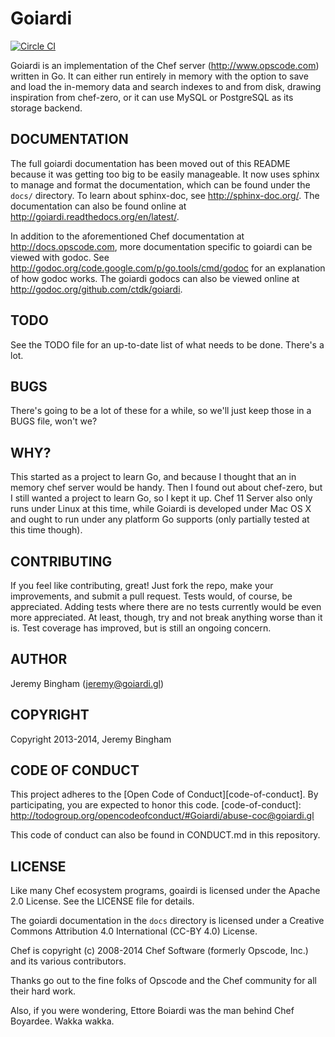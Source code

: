 Goiardi
=======

[![Circle CI](https://circleci.com/gh/ctdk/goiardi/tree/master.svg?style=svg&circle-token=849db1a2f08048be1253cfb876483949b4dc7d7e)](https://circleci.com/gh/ctdk/goiardi/tree/master)

Goiardi is an implementation of the Chef server (http://www.opscode.com) written
in Go. It can either run entirely in memory with the option to save and load the
in-memory data and search indexes to and from disk, drawing inspiration from
chef-zero, or it can use MySQL or PostgreSQL as its storage backend.

DOCUMENTATION
-------------
The full goiardi documentation has been moved out of this README because it was
getting too big to be easily manageable. It now uses sphinx to manage and format
the documentation, which can be found under the `docs/` directory. To learn
about sphinx-doc, see http://sphinx-doc.org/. The documentation can also be
found online at http://goiardi.readthedocs.org/en/latest/.

In addition to the aforementioned Chef documentation at http://docs.opscode.com,
more documentation specific to goiardi can be viewed with godoc. See
http://godoc.org/code.google.com/p/go.tools/cmd/godoc for an explanation of how
godoc works. The goiardi godocs can also be viewed online at
http://godoc.org/github.com/ctdk/goiardi.

TODO
----

See the TODO file for an up-to-date list of what needs to be done. There's a
lot.

BUGS
----

There's going to be a lot of these for a while, so we'll just keep those in a
BUGS file, won't we?

WHY?
----

This started as a project to learn Go, and because I thought that an in memory
chef server would be handy. Then I found out about chef-zero, but I still wanted
a project to learn Go, so I kept it up. Chef 11 Server also only runs under
Linux at this time, while Goiardi is developed under Mac OS X and ought to run
under any platform Go supports (only partially tested at this time though).

CONTRIBUTING
------------

If you feel like contributing, great! Just fork the repo, make your
improvements, and submit a pull request. Tests would, of course, be appreciated.
Adding tests where there are no tests currently would be even more appreciated.
At least, though, try and not break anything worse than it is. Test coverage has
improved, but is still an ongoing concern.

AUTHOR
------

Jeremy Bingham (<jeremy@goiardi.gl>)

COPYRIGHT
---------

Copyright 2013-2014, Jeremy Bingham

CODE OF CONDUCT
---------------

This project adheres to the [Open Code of Conduct][code-of-conduct]. By participating, you are expected to honor this code.
[code-of-conduct]: http://todogroup.org/opencodeofconduct/#Goiardi/abuse-coc@goiardi.gl

This code of conduct can also be found in CONDUCT.md in this repository.

LICENSE
-------

Like many Chef ecosystem programs, goairdi is licensed under the Apache 2.0
License. See the LICENSE file for details.

The goiardi documentation in the `docs` directory is licensed under a Creative
Commons Attribution 4.0 International (CC-BY 4.0) License.

Chef is copyright (c) 2008-2014 Chef Software (formerly Opscode, Inc.) and its
various contributors.

Thanks go out to the fine folks of Opscode and the Chef community for all their
hard work.

Also, if you were wondering, Ettore Boiardi was the man behind Chef Boyardee.
Wakka wakka.
